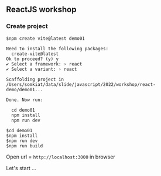 ## ReactJS workshop

### Create project
```
$npm create vite@latest demo01

Need to install the following packages:
  create-vite@latest
Ok to proceed? (y) y
✔ Select a framework: › react
✔ Select a variant: › react

Scaffolding project in /Users/somkiat/data/slide/javascript/2022/workshop/react-demo/demo01...

Done. Now run:

  cd demo01
  npm install
  npm run dev

$cd demo01
$npm install
$npm run dev
$npm run build
```

Open url = `http://localhost:3000` in browser

Let's start ...

